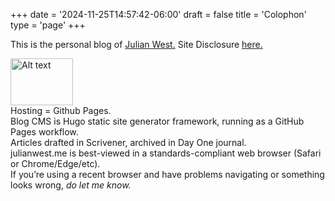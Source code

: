 +++
date = '2024-11-25T14:57:42-06:00'
draft = false
title = 'Colophon'
type = 'page'
+++



This is the personal blog of [Julian West.](http://julianwest.me/Blog/about/about/) Site Disclosure [here.](https://julianwest.me/Blog/site-disclosure/site-disclosure/)

<img src="https://julianwest.me/Blog/colophon/julian.jpeg" alt="Alt text" width="100" height="75">

<div style="font-size: 14px;">
Hosting = Github Pages.<br>
Blog CMS is Hugo static site generator framework, running as a GitHub Pages workflow.<br>
Articles drafted in Scrivener, archived in Day One journal.<br>
julianwest.me is best-viewed in a standards-compliant web browser (Safari or Chrome/Edge/etc).<br>
If you’re using a recent browser and have problems navigating or something looks wrong, <i><a href="http://julianwest.me/Blog/contact/contacting/" style="text-decoration: none;">do let me know.</a></i>
</div>